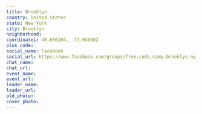 ```yaml
---
title: Brooklyn
country: United States
state: New York
city: Brooklyn
neighborhood: 
coordinates: 40.650104, -73.949582
plus_code:
social_name: Facebook
social_url: https://www.facebook.com/groups/free.code.camp.brooklyn.ny
chat_name:
chat_url:
event_name:
event_url:
leader_name:
leader_url:
old_photo: 
cover_photo:
---
```

